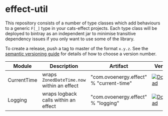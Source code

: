 # effect-util

This repository consists of a number of type classes which add behaviours to a generic `F[_]` type in your cats-effect projects.
Each type class will be deployed to bintray as an independent jar to minimise transitive dependency issues if you only
want to use some of the library.

To create a release, push a tag to master of the format `x.y.z`. See the [semantic versioning guide](https://semver.org/) 
for details of how to choose a version number.

| Module    | Description                                | Artifact    | Version
------------|--------------------------------------------|-------------|--------------------
CurrentTime | wraps `ZonedDateTime.now` within an effect | "com.ovoenergy.effect" % "current-time" |  [ ![Download](https://api.bintray.com/packages/ovotech/maven/current-time/images/download.svg) ](https://bintray.com/ovotech/maven/logging/_latestVersion)
Logging     | wraps logback calls within an effect       | "com.ovoenergy.effect" % "logging"      |  [ ![Download](https://api.bintray.com/packages/ovotech/maven/logging/images/download.svg) ](https://bintray.com/ovotech/maven/logging/_latestVersion)
